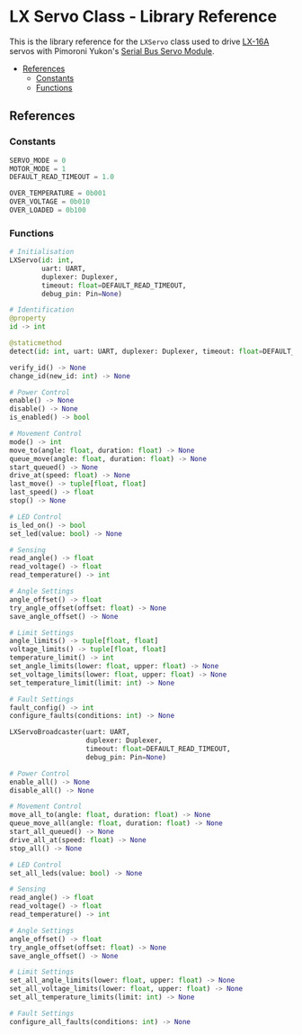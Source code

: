 # LX Servo Class - Library Reference <!-- omit in toc -->

This is the library reference for the `LXServo` class used to drive [LX-16A](https://pimoroni.com/yukon) servos with Pimoroni Yukon's [Serial Bus Servo Module](https://pimoroni.com/yukon).

- [References](#references)
  - [Constants](#constants)
  - [Functions](#functions)


## References

### Constants

```python
SERVO_MODE = 0
MOTOR_MODE = 1
DEFAULT_READ_TIMEOUT = 1.0

OVER_TEMPERATURE = 0b001
OVER_VOLTAGE = 0b010
OVER_LOADED = 0b100
```


### Functions

```python
# Initialisation
LXServo(id: int,
        uart: UART,
        duplexer: Duplexer,
        timeout: float=DEFAULT_READ_TIMEOUT,
        debug_pin: Pin=None)

# Identification
@property
id -> int

@staticmethod
detect(id: int, uart: UART, duplexer: Duplexer, timeout: float=DEFAULT_READ_TIMEOUT) -> bool

verify_id() -> None
change_id(new_id: int) -> None

# Power Control
enable() -> None
disable() -> None
is_enabled() -> bool

# Movement Control
mode() -> int
move_to(angle: float, duration: float) -> None
queue_move(angle: float, duration: float) -> None
start_queued() -> None
drive_at(speed: float) -> None
last_move() -> tuple[float, float]
last_speed() -> float
stop() -> None

# LED Control
is_led_on() -> bool
set_led(value: bool) -> None

# Sensing
read_angle() -> float
read_voltage() -> float
read_temperature() -> int

# Angle Settings
angle_offset() -> float
try_angle_offset(offset: float) -> None
save_angle_offset() -> None

# Limit Settings
angle_limits() -> tuple[float, float]
voltage_limits() -> tuple[float, float]
temperature_limit() -> int
set_angle_limits(lower: float, upper: float) -> None
set_voltage_limits(lower: float, upper: float) -> None
set_temperature_limit(limit: int) -> None

# Fault Settings
fault_config() -> int
configure_faults(conditions: int) -> None
```

```python
LXServoBroadcaster(uart: UART,
                   duplexer: Duplexer,
                   timeout: float=DEFAULT_READ_TIMEOUT,
                   debug_pin: Pin=None)

# Power Control
enable_all() -> None
disable_all() -> None

# Movement Control
move_all_to(angle: float, duration: float) -> None
queue_move_all(angle: float, duration: float) -> None
start_all_queued() -> None
drive_all_at(speed: float) -> None
stop_all() -> None

# LED Control
set_all_leds(value: bool) -> None

# Sensing
read_angle() -> float
read_voltage() -> float
read_temperature() -> int

# Angle Settings
angle_offset() -> float
try_angle_offset(offset: float) -> None
save_angle_offset() -> None

# Limit Settings
set_all_angle_limits(lower: float, upper: float) -> None
set_all_voltage_limits(lower: float, upper: float) -> None
set_all_temperature_limits(limit: int) -> None

# Fault Settings
configure_all_faults(conditions: int) -> None
```
